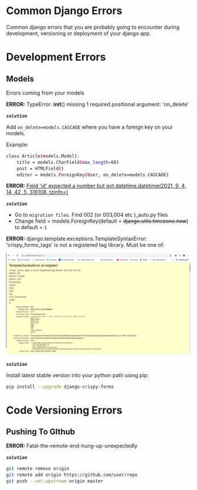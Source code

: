 Common Django Errors
=====================
Common django errors that you are probably going to encounter during development, versioning or deployment of your django app.

# Development Errors

## Models
Errors coming from your models

**ERROR:** TypeError: __init__() missing 1 required positional argument: 'on_delete'

***`solution`***

Add `on_delete=models.CASCADE` where you have a foreign key on your models.

Example:
```bash
class Article(models.Model):
    title = models.CharField(max_length=60)
    post = HTMLField()
    editor = models.ForeignKey(User, on_delete=models.CASCADE)
```
**ERROR:** <u>Field 'id' expected a number but got datetime.datetime(2021, 9, 4, 14, 42, 5, 316108, tzinfo=<UTC>)</u>

***`solution`***

- Go to `migration files`. Find 002 (or 003,004 etc )_auto.py files
- Change field = models.ForeignKey(default = ~~django.utils.timezone.now~~) to default = `1`

**ERROR:** django.template.exceptions.TemplateSyntaxError: 'crispy_forms_tags' is not a registered tag library. Must be one of:

![Error](static/images/1.png)

***`solution`***

Install latest stable version into your python path using pip:
```bash
pip install --upgrade django-crispy-forms
```

# Code Versioning Errors

## Pushing To GIthub
**ERROR:** Fatal-the-remote-end-hung-up-unexpectedly

***`solution`***

```bash
git remote remove origin
git remote add origin https://github.com/user/repo
git push --set-upstream origin master
```






    